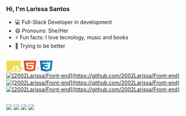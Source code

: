 ### Hi, I'm Larissa Santos 

- 💻 Full-Stack Developer in development
- 😄 Pronouns: She/Her
- ⚡ Fun facts: I love tecnology, music and books
- 🍃 Trying to be better

<div> 
    <div style="display: inline_block"><br> 
  <a href="https://https://github.com/2002Larissa"> 
  <img align="center" alt="[2002Larissa/Front-end](https://github.com/2002Larissa/Front-end)" height="30" width="40" 
    src="https://raw.githubusercontent.com/devicons/devicon/master/icons/javascript/javascript-plain.svg">
  <img align="center" alt="[2002Larissa/Front-end](https://github.com/2002Larissa/Front-end)" height="30" width="40" 
    src="https://raw.githubusercontent.com/devicons/devicon/master/icons/html5/html5-original.svg">
  <img align="center" alt="[2002Larissa/Front-end](https://github.com/2002Larissa/Front-end)" height="30" width="40" 
    src="https://raw.githubusercontent.com/devicons/devicon/master/icons/css3/css3-original.svg">
  <img align="center" alt="[2002Larissa/Front-end](https://github.com/2002Larissa/Front-end)" height="30" width="40" 
    src="https://cdn.jsdelivr.net/gh/devicons/devicon@latest/icons/react/react-original.svg"/>
  <img align="center" alt="[2002Larissa/Front-end](https://github.com/2002Larissa/Front-end)" height="40" width="41" 
    src="https://cdn.jsdelivr.net/gh/devicons/devicon@latest/icons/bootstrap/bootstrap-original.svg">
  <img align="center" alt="[2002Larissa/Front-end](https://github.com/2002Larissa/Front-end)" height="34" width="41" 
    src="https://cdn.jsdelivr.net/gh/devicons/devicon@latest/icons/mysql/mysql-original.svg" />
</div><br>
    
  <a href="https://instagram.com/llarissa2002" target="_blank"><img src="https://img.shields.io/badge/-Instagram-%23E4405F?style=for-the-badge&logo=instagram&logoColor=white" target="_blank"></a> 
  <a href="https://discord.gg/zP6y9MSv" target="_blank"><img src="https://img.shields.io/badge/Discord-7289DA?style=for-the-badge&logo=discord&logoColor=White" target="_blank"></a>
  <a href="https://www.linkedin.com/in/larissa-dos-santos-748640246" target="_blank"><img src="https://img.shields.io/badge/-LinkedIn-%230077B5?style=for-the-badge&logo=linkedin&logoColor=white" target="_blank"></a> 
  <a href = "mailto:larissadssantos1515@gmail.com"><img src="https://img.shields.io/badge/-Gmail-%23333?style=for-the-badge&logo=gmail&logoColor=white" target="_blank"></a>
</div>
<br>





